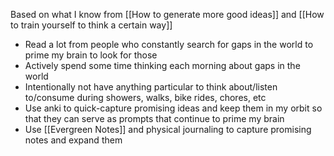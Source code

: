 Based on what I know from [[How to generate more good ideas]] and [[How to train yourself to think a certain way]]

- Read a lot from people who constantly search for gaps in the world to prime my brain to look for those
- Actively spend some time thinking each morning about gaps in the world 
- Intentionally not have anything particular to think about/listen to/consume during showers, walks, bike rides, chores, etc
- Use anki to quick-capture promising ideas and keep them in my orbit so that they can serve as prompts that continue to prime my brain
- Use [[Evergreen Notes]] and physical journaling to capture promising notes and expand them